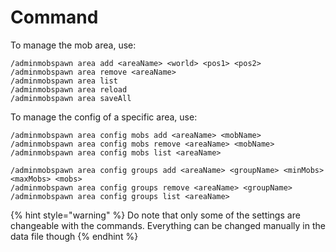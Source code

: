 # Command

To manage the mob area, use:

```
/adminmobspawn area add <areaName> <world> <pos1> <pos2>
/adminmobspawn area remove <areaName>
/adminmobspawn area list
/adminmobspawn area reload
/adminmobspawn area saveAll
```

To manage the config of a specific area, use:

```
/adminmobspawn area config mobs add <areaName> <mobName>
/adminmobspawn area config mobs remove <areaName> <mobName>
/adminmobspawn area config mobs list <areaName>

/adminmobspawn area config groups add <areaName> <groupName> <minMobs> <maxMobs> <mobs>
/adminmobspawn area config groups remove <areaName> <groupName>
/adminmobspawn area config groups list <areaName>
```

{% hint style="warning" %}
Do note that only some of the settings are changeable with the commands. Everything can be changed manually in the data file though
{% endhint %}
